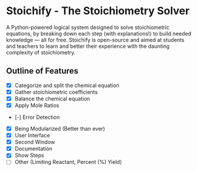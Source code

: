 # Stoichify - The Stoichiometry Solver
A Python-powered logical system designed to solve stoichiometric equations, by breaking down each step (with explanations!) to build needed knowledge — all for free. Stoichify is open-source and aimed at students and teachers to learn and better their experience with the daunting complexity of stoichiometry.

## Outline of Features

- [x] Categorize and split the chemical equation 
- [x] Gather stoichiometric coefficients
- [x] Balance the chemical equation
- [x] Apply Mole Ratios
- [-] Error Detection
- [x] Being Modularized (Better than ever)
- [x] User Interface
- [x] Second Window
- [x] Documentation
- [x] Show Steps 
- [ ] Other (Limiting Reactant, Percent (%) Yield)